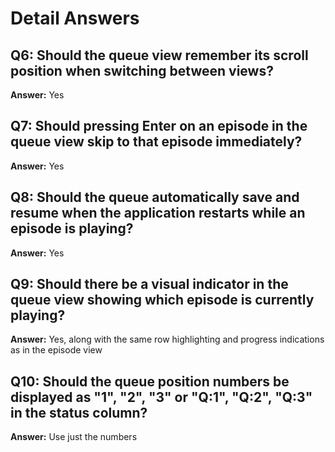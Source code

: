 # Detail Answers

## Q6: Should the queue view remember its scroll position when switching between views?
**Answer:** Yes

## Q7: Should pressing Enter on an episode in the queue view skip to that episode immediately?
**Answer:** Yes

## Q8: Should the queue automatically save and resume when the application restarts while an episode is playing?
**Answer:** Yes

## Q9: Should there be a visual indicator in the queue view showing which episode is currently playing?
**Answer:** Yes, along with the same row highlighting and progress indications as in the episode view

## Q10: Should the queue position numbers be displayed as "1", "2", "3" or "Q:1", "Q:2", "Q:3" in the status column?
**Answer:** Use just the numbers